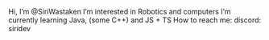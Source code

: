 Hi, I’m @SiriWastaken
I’m interested in Robotics and computers
I’m currently learning Java, (some C++) and JS + TS
How to reach me: discord: siridev

